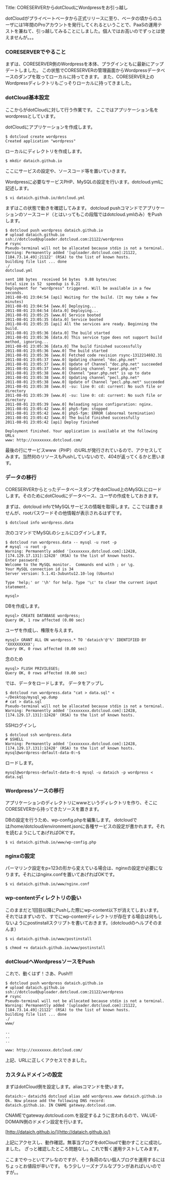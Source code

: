 Title: CORESERVERからdotCloudにWordpressをお引っ越し

dotCloudがプライベートベータから正式リリースに至り、ベータの頃からのユーザには1年間のProアカウントを発行してくれるということで、PaaSの運用テストを兼ねて、引っ越してみることにしました。個人ではお高いのでずっとは使えませんが。。。

### CORESERVERでやること

まずは、CORESERVER側のWordpressを本体、プラグインともに最新にアップデートしました。
この状態でCORESERVERの管理画面からWordpressデータベースのダンプを取ってローカルに持ってきます。
また、CORESERVER上のWordpressディレクトリもごっそりローカルに持ってきました。

### dotCloud基本設定

ここからがdotCloudに対して行う作業です。
ここではアプリケーション名をwordpressとしています。

dotCloudにアプリケーションを作成します。

	$ dotcloud create wordpress
	Created application "wordpress"

ローカルにディレクトリを作成します。

	$ mkdir dataich.github.io

ここにサービスの設定や、ソースコード等を置いていきます。

Wordpressに必要なサービスPHP、MySQLの設定を行います。dotcloud.ymlに記述します。

	$ vi dataich.github.io/dotcloud.yml

<script src="https://gist.github.com/1119565.js?file=dotcloud.yml"></script>

まずはこの状態で動きを確認してみます。 dotcloud pushコマンドでアプリケーションのソースコード（とはいってもこの段階ではdotcloud.ymlのみ）をPushします。 

	$ dotcloud push wordpress dataich.github.io
	# upload dataich.github.io ssh://dotcloud@uploader.dotcloud.com:21122/wordpress
	# rsync
	Pseudo-terminal will not be allocated because stdin is not a terminal.
	Warning: Permanently added '[uploader.dotcloud.com]:21122,[184.73.14.49]:21122' (RSA) to the list of known hosts.
	building file list ... done
	./
	dotcloud.yml
	
	sent 188 bytes  received 54 bytes  9.88 bytes/sec
	total size is 52  speedup is 0.21
	Deployment for "wordpress" triggered. Will be available in a few seconds.
	2011-08-01 23:04:54 [api] Waiting for the build. (It may take a few minutes)
	2011-08-01 23:04:54 [www.0] Deploying...
	2011-08-01 23:04:54 [data.0] Deploying...
	2011-08-01 23:05:25 [www.0] Service booted
	2011-08-01 23:05:35 [data.0] Service booted
	2011-08-01 23:05:35 [api] All the services are ready. Beginning the build.
	2011-08-01 23:05:36 [data.0] The build started
	2011-08-01 23:05:36 [data.0] This service type does not support build method, ignoring...
	2011-08-01 23:05:36 [data.0] The build finished successfully
	2011-08-01 23:05:36 [www.0] The build started
	2011-08-01 23:05:36 [www.0] Fetched code revision rsync-1312214692.31
	2011-08-01 23:05:37 [www.0] Updating channel "doc.php.net"
	2011-08-01 23:05:37 [www.0] Update of Channel "doc.php.net" succeeded
	2011-08-01 23:05:37 [www.0] Updating channel "pear.php.net"
	2011-08-01 23:05:38 [www.0] Channel "pear.php.net" is up to date
	2011-08-01 23:05:38 [www.0] Updating channel "pecl.php.net"
	2011-08-01 23:05:38 [www.0] Update of Channel "pecl.php.net" succeeded
	2011-08-01 23:05:38 [www.0] -su: line 0: cd: current: No such file or directory
	2011-08-01 23:05:39 [www.0] -su: line 0: cd: current: No such file or directory
	2011-08-01 23:05:39 [www.0] Reloading nginx configuration: nginx.
	2011-08-01 23:05:42 [www.0] php5-fpm: stopped
	2011-08-01 23:05:42 [www.0] php5-fpm: ERROR (abnormal termination)
	2011-08-01 23:05:42 [www.0] The build finished successfully
	2011-08-01 23:05:42 [api] Deploy finished
	
	Deployment finished. Your application is available at the following URLs
	www: http://xxxxxxxx.dotcloud.com/

最後の行にサービスwww（PHP）のURLが発行されているので、アクセスしてみます。当然何のリソースもPushしていないので、404が返ってくるかと思います。

### データの移行

CORESERVERからとったデータベースダンプをdotCloud上のMySQLにロードします。そのためにdotCloudにデータベース、ユーザの作成をしておきます。

まずは、dotcloud infoでMySQLサービスの情報を取得します。ここでは書きませんが、rootパスワードその他情報が表示されるはずです。

	$ dotcloud info wordpress.data

次のコマンドでMySQLのシェルにログインします。 

	$ dotcloud run wordpress.data -- mysql -u root -p
	# mysql -u root -p
	Warning: Permanently added '[xxxxxxxx.dotcloud.com]:12428,[174.129.17.131]:12428' (RSA) to the list of known hosts.
	Enter password:
	Welcome to the MySQL monitor.  Commands end with ; or \g.
	Your MySQL connection id is 34
	Server version: 5.1.41-3ubuntu12.10-log (Ubuntu)
	
	Type 'help;' or '\h' for help. Type '\c' to clear the current input statement.
	
	mysql>

DBを作成します。

	mysql> CREATE DATABASE wordpress;
	Query OK, 1 row affected (0.00 sec)

ユーザを作成し、権限を与えます。 

	mysql> GRANT ALL ON wordpress.* TO 'dataich'@'%' IDENTIFIED BY 'XXXXXXXXXX';
	Query OK, 0 rows affected (0.00 sec)

念のため 

	mysql> FLUSH PRIVILEGES;
	Query OK, 0 rows affected (0.00 sec)

では、データをロードします。 データをアップし 

	$ dotcloud run wordpress.data "cat > data.sql" < ~/Desktop/mysql_wp.dump
	# cat > data.sql
	Pseudo-terminal will not be allocated because stdin is not a terminal.
	Warning: Permanently added '[xxxxxxxx.dotcloud.com]:12428,[174.129.17.131]:12428' (RSA) to the list of known hosts.

SSHログインし 

	$ dotcloud ssh wordpress.data
	# $SHELL
	Warning: Permanently added '[xxxxxxxx.dotcloud.com]:12428,[174.129.17.131]:12428' (RSA) to the list of known hosts.
	mysql@wordpress-default-data-0:~$

ロードします。 

	mysql@wordpress-default-data-0:~$ mysql -u dataich -p wordpress < data.sql

### Wordpressソースの移行

アプリケーションのディレクトリにwwwというディレクトリを作り、そこにCORESEVERから持ってきたソースを置きます。

DBの設定を行うため、wp-config.phpを編集します。
dotcloudでは/home/dotcloud/environment.jsonに各種サービスの設定が書かれます。それを読むようにしてあげればOKです。

	$ vi dataich.github.io/www/wp-config.php

<script src="https://gist.github.com/1119568.js?file=wp-config.php"></script>

### nginxの設定

パーマリンク設定をp=123の形から変えている場合は、nginxの設定が必要になります。それにはnginx.confを置いてあげればOKです。 

	$ vi dataich.github.io/www/nginx.conf

<script type="text/javascript" src="https://gist.github.com/1119570.js?file=nginx.conf"></script>

### wp-contentディレクトリの扱い

このままだと1回目以降にPushした際にwp-content以下が消えてしまいます。それではまずいので、すでにwp-contentディレクトリが存在する場合は何もしないようにpostinstallスクリプトを書いておきます。（dotcloudのヘルプそのまんま）

	$ vi dataich.github.io/www/postinstall

<script src="https://gist.github.com/1119572.js?file=postinstall"></script>

	$ chmod +x dataich.github.io/www/postinstall

### dotCloudへWordpressソースをPush

これで、動くはず！さあ、Push!!!

	$ dotcloud push wordpress dataich.github.io
	# upload dataich.github.io ssh://dotcloud@uploader.dotcloud.com:21122/wordpress
	# rsync
	Pseudo-terminal will not be allocated because stdin is not a terminal.
	Warning: Permanently added '[uploader.dotcloud.com]:21122,[184.73.14.49]:21122' (RSA) to the list of known hosts.
	building file list ... done
	./
	www/
	
	..
	..
	..
	
	www: http://xxxxxxxx.dotcloud.com/

上記、URLに正しくアクセスできました。

### カスタムドメインの設定

まずはdotCloud側を設定します。aliasコマンドを使います。

	dataich:~ dataich$ dotcloud alias add wordpress.www dataich.github.io
	Ok. Now please add the following DNS record:
	dataich.github.io. IN CNAME gateway.dotcloud.com.

CNAMEでgateway.dotcloud.com.を設定するように言われるので、VALUE-DOMAIN側のドメイン設定を行います。

[http://dataich.github.io/](http://dataich.github.io/)

上記にアクセスし、動作確認。無事当ブログをdotCloudで動かすことに成功しました。
ざっと確認したところ問題なし。これで暫く運用テストしてみます。

ここまでやっといてアレなのですが、そう負荷のない個人ブログを運用するにはちょっとお値段が辛いです。
もう少しリーズナブルなプランがあればいいのですが。。